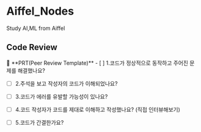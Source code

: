 # Aiffel_Nodes
Study AI,ML from Aiffel

## Code Review
<aside>
🔑 **PRT(Peer Review Template)**   
- [ ]  1.코드가 정상적으로 동작하고 주어진 문제를 해결했나요?   
  
- [ ]  2.주석을 보고 작성자의 코드가 이해되었나요?

- [ ]  3.코드가 에러를 유발할 가능성이 있나요?

- [ ]  4.코드 작성자가 코드를 제대로 이해하고 작성했나요? (직접 인터뷰해보기)  

- [ ]  5.코드가 간결한가요?

